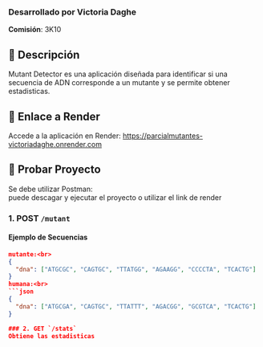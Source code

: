 ### Desarrollado por Victoria Daghe
**Comisión**: 3K10

## 📌 Descripción
Mutant Detector es una aplicación diseñada para identificar si una secuencia de ADN corresponde a un mutante y se permite obtener estadisticas.
## 🔗 Enlace a Render
Accede a la aplicación en Render: https://parcialmutantes-victoriadaghe.onrender.com
## 🚀 Probar Proyecto
Se debe utilizar Postman:  
puede descagar y ejecutar el proyecto o utilizar el link de render


### 1. POST `/mutant`
#### Ejemplo de Secuencias
```json
mutante:<br>
{
  "dna": ["ATGCGC", "CAGTGC", "TTATGG", "AGAAGG", "CCCCTA", "TCACTG"]
}
humana:<br>
```json
{
  "dna": ["ATGCGA", "CAGTGC", "TTATTT", "AGACGG", "GCGTCA", "TCACTG"]
}

### 2. GET `/stats`
Obtiene las estadisticas
